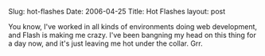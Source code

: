 Slug: hot-flashes
Date: 2006-04-25
Title: Hot Flashes
layout: post

You know, I&#39;ve worked in all kinds of environments doing web development, and Flash is making me crazy. I&#39;ve been bangning my head on this thing for a day now, and it&#39;s just leaving me hot under the collar. Grr.
